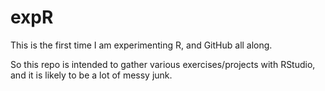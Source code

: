# expR

This is the first time I am experimenting R, and GitHub all along.

So this repo is intended to gather various exercises/projects with RStudio, and 
it is likely to be a lot of messy junk.
